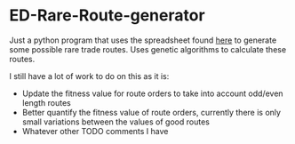 # ED-Rare-Route-generator

Just a python program that uses the spreadsheet 
found <a href="https://docs.google.com/spreadsheets/d/17Zv55yEjVdHrNzkH7BPnTCtXRs8GDHqchYjo9Svkyh4/pubhtml">here</a> to
generate some possible rare trade routes. Uses genetic algorithms to calculate these routes. 

I still have a lot of work to do on this as it is:
<ul>
  <li>
  Update the fitness value for route orders to take into account odd/even length routes
  </li>
  <li>
  Better quantify the fitness value of route orders, currently there is only small variations between the values of good routes
  </li>
  <li>
  Whatever other TODO comments I have
  </li>
